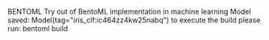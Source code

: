 BENTOML
Try out of BentoML implementation in machine learning
Model saved: Model(tag="iris_clf:ic464zz4kw25nabq")
to execute the build please run: bentoml build
